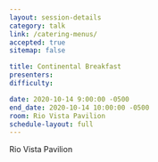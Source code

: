 ```yaml
---
layout: session-details
category: talk
link: /catering-menus/
accepted: true
sitemap: false

title: Continental Breakfast
presenters:
difficulty:

date: 2020-10-14 9:00:00 -0500
end_date: 2020-10-14 10:00:00 -0500
room: Rio Vista Pavilion
schedule-layout: full
---
```

Rio Vista Pavilion
